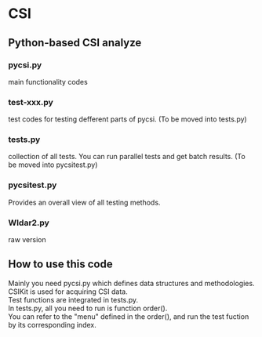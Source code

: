 # CSI

## Python-based CSI analyze

### pycsi.py
main functionality codes

### test-xxx.py
test codes for testing defferent parts of pycsi. (To be moved into tests.py)

### tests.py
collection of all tests. You can run parallel tests and get batch results. (To be moved into pycsitest.py)

### pycsitest.py
Provides an overall view of all testing methods.

### WIdar2.py
raw version

## How to use this code

Mainly you need pycsi.py which defines data structures and methodologies.<br>
CSIKit is used for acquiring CSI data.<br>
Test functions are integrated in tests.py.<br>
In tests.py, all you need to run is function order().<br>
You can refer to the "menu" defined in the order(), and run the test fuction by its corresponding index.
